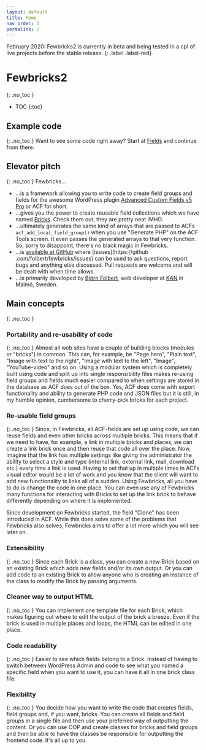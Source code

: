 ```yaml
---
layout: default
title: Home
nav_order: 1
permalink: /
---
```


February 2020: Fewbricks2 is currently in beta and being tested in a cpl of live projects before the stable release.
{: .label .label-red}

# Fewbricks2
{: .no_toc }

- TOC
{:toc}

## Example code
{: .no_toc }
Want to see some code right away? Start at [Fields](fields) and continue from there.

## Elevator pitch
{: .no_toc }
Fewbricks...
- ...is a framework allowing you to write code to create field groups and fields for the awesome WordPress plugin [Advanced Custom Fields v5 Pro](http://www.advancedcustomfields.com/) or ACF for short.
- ...gives you the power to create reusable field collections which we have named [Bricks](/bricks). Check them out, they are pretty neat IMHO.
- ...ultimately generates the same kind of arrays that are passed to ACFs `acf_add_local_field_group()` when you use "Generate PHP"
 on the ACF Tools screen. It even passes the generated arrays to that very function. So, sorry to disappoint, there's no black magic in Fewbricks.
- ...is [available at GitHub](https://github.com/folbert/fewbricks) where [issues](https://github
.com/folbert/fewbricks/issues) can be used to ask questions, report bugs and anything else discussed. Pull requests are welcome and will be dealt with when time allows.
- ...is primarily developed by [Björn Folbert](https://folbert.com), web developer at [KAN](https://kan.se) in Malmö,
Sweden.

## Main concepts
{: .no_toc }

### Portability and re-usability of code
{: .no_toc }
Almost all web sites have a couple of building blocks (modules or "bricks") in common. This can, for example, be "Page hero", "Plain text", "Image with text to the right", "Image with text to the left", "Image", "YouTube-video" and so on. Using a modular system which is completely built using code and split up into single responsibility files makes re-using field groups and fields much easier compared to when settings are stored in the database as ACF does out of the box. Yes, ACF does come with export functionality and ability to generate PHP code and JSON files but it is still, in my humble opinion, cumbersome to cherry-pick bricks for each project.

### Re-usable field groups
{: .no_toc }
Since, in Fewbricks, all ACF-fields are set up using code, we can reuse fields and even other bricks across multiple bricks. This means that if we need to have, for example, a link in multiple bricks and places, we can create a link brick once and then reuse that code all over the place. Now, imagine that the link has multiple settings like giving the administrator the ability to select a style and type (internal link, external link, mail, download etc.) every time a link is used. Having to set that up in multiple times in ACFs visual editor would be a lot of work and you know that the client will want to add new functionality to links all of a sudden. Using Fewbricks, all you have to do is change the code in one place. You can even use any of Fewbricks many functions for interacting with Bricks to set up the link brick to behave differently depending on where it is implemented.

Since development on Fewbricks started, the field "Clone" has been introduced in ACF. While this does solve some of the problems that Fewbricks also solves, Fewbricks aims to offer a lot more which you will see later on.

### Extensibility
{: .no_toc }
Since each Brick is a class, you can create a new Brick based on an existing Brick which adds new fields and/or its own output. Or you can add code to an existing Brick to allow anyone who is creating an instance of the class to modify the Brick by passing arguments.

### Cleaner way to output HTML
{: .no_toc }
You can implement one template file for each Brick, which makes figuring out where to edit the output of the brick a breeze. Even if the brick is used in multiple places and loops, the HTML can be edited in one place.

### Code readability
{: .no_toc }
Easier to see which fields belong to a Brick. Instead of having to switch between WordPress Admin and code to see what you named a specific field when you want to use it, you can have it all in one brick class file.

### Flexibility
{: .no_toc }
You decide how you want to write the code that creates fields, field groups and, if you want, bricks. You can create all fields and field groups in a single file and then use your preferred way of outputting the content. Or you can use OOP and create classes for bricks and field groups and then be able to have the classes be responsible for outputting the frontend code. It's all up to you.
